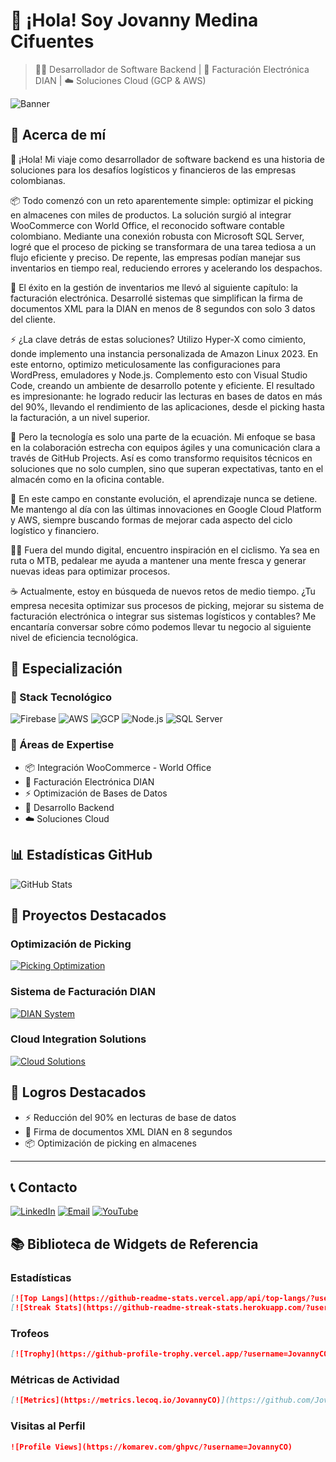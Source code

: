 # 👋 ¡Hola! Soy Jovanny Medina Cifuentes

> 👨‍💻 Desarrollador de Software Backend | 🧾 Facturación Electrónica DIAN | ☁️ Soluciones Cloud (GCP & AWS)

![Banner](https://img.shields.io/badge/Jovanny_Medina-Backend_Developer-darkgreen)

## 📖 Acerca de mí

👋 ¡Hola! Mi viaje como desarrollador de software backend es una historia de soluciones para los desafíos logísticos y financieros de las empresas colombianas.

📦 Todo comenzó con un reto aparentemente simple: optimizar el picking en almacenes con miles de productos. La solución surgió al integrar WooCommerce con World Office, el reconocido software contable colombiano. Mediante una conexión robusta con Microsoft SQL Server, logré que el proceso de picking se transformara de una tarea tediosa a un flujo eficiente y preciso. De repente, las empresas podían manejar sus inventarios en tiempo real, reduciendo errores y acelerando los despachos.

🧾 El éxito en la gestión de inventarios me llevó al siguiente capítulo: la facturación electrónica. Desarrollé sistemas que simplifican la firma de documentos XML para la DIAN en menos de 8 segundos con solo 3 datos del cliente.

⚡ ¿La clave detrás de estas soluciones? Utilizo Hyper-X como cimiento, donde implemento una instancia personalizada de Amazon Linux 2023. En este entorno, optimizo meticulosamente las configuraciones para WordPress, emuladores y Node.js. Complemento esto con Visual Studio Code, creando un ambiente de desarrollo potente y eficiente. El resultado es impresionante: he logrado reducir las lecturas en bases de datos en más del 90%, llevando el rendimiento de las aplicaciones, desde el picking hasta la facturación, a un nivel superior.

🤝 Pero la tecnología es solo una parte de la ecuación. Mi enfoque se basa en la colaboración estrecha con equipos ágiles y una comunicación clara a través de GitHub Projects. Así es como transformo requisitos técnicos en soluciones que no solo cumplen, sino que superan expectativas, tanto en el almacén como en la oficina contable.

🌱 En este campo en constante evolución, el aprendizaje nunca se detiene. Me mantengo al día con las últimas innovaciones en Google Cloud Platform y AWS, siempre buscando formas de mejorar cada aspecto del ciclo logístico y financiero.

🚴‍♂️ Fuera del mundo digital, encuentro inspiración en el ciclismo. Ya sea en ruta o MTB, pedalear me ayuda a mantener una mente fresca y generar nuevas ideas para optimizar procesos.

☕ Actualmente, estoy en búsqueda de nuevos retos de medio tiempo. ¿Tu empresa necesita optimizar sus procesos de picking, mejorar su sistema de facturación electrónica o integrar sus sistemas logísticos y contables? Me encantaría conversar sobre cómo podemos llevar tu negocio al siguiente nivel de eficiencia tecnológica.

## 🚀 Especialización

### 💼 Stack Tecnológico

![Firebase](https://img.shields.io/badge/-Firebase-FFCA28?style=flat-square&logo=firebase&logoColor=black)
![AWS](https://img.shields.io/badge/-AWS-232F3E?style=flat-square&logo=amazon-aws)
![GCP](https://img.shields.io/badge/-GCP-4285F4?style=flat-square&logo=google-cloud&logoColor=white)
![Node.js](https://img.shields.io/badge/-Node.js-339933?style=flat-square&logo=node.js&logoColor=white)
![SQL Server](https://img.shields.io/badge/-SQL_Server-CC2927?style=flat-square&logo=microsoft-sql-server&logoColor=white)

### 🎯 Áreas de Expertise

- 📦 Integración WooCommerce - World Office
- 🧾 Facturación Electrónica DIAN
- ⚡ Optimización de Bases de Datos
- 🚀 Desarrollo Backend
- ☁️ Soluciones Cloud

## 📊 Estadísticas GitHub

![GitHub Stats](https://github-readme-stats.vercel.app/api?username=JovannyCO&show_icons=true&theme=dark)

## 🎥 Proyectos Destacados

### Optimización de Picking

[![Picking Optimization](https://img.shields.io/badge/YouTube-Proyecto_1-red)](https://youtube.com/@JovannyCO)

### Sistema de Facturación DIAN

[![DIAN System](https://img.shields.io/badge/YouTube-Proyecto_2-red)](https://youtube.com/@JovannyCO)

### Cloud Integration Solutions

[![Cloud Solutions](https://img.shields.io/badge/YouTube-Proyecto_3-red)](https://youtube.com/@JovannyCO)

## 🌟 Logros Destacados

- ⚡ Reducción del 90% en lecturas de base de datos
- 🧾 Firma de documentos XML DIAN en 8 segundos
- 📦 Optimización de picking en almacenes

---

## 📞 Contacto

[![LinkedIn](https://img.shields.io/badge/LinkedIn-jovannyCO-blue)](https://www.linkedin.com/in/jovannyCO/)
[![Email](https://img.shields.io/badge/Email-proyectos%40Jovanny.CO-red)](mailto:proyectos@Jovanny.CO)
[![YouTube](https://img.shields.io/badge/YouTube-Projects-red)](https://youtube.com/@JovannyCO)

## 📚 Biblioteca de Widgets de Referencia

### Estadísticas

```markdown
[![Top Langs](https://github-readme-stats.vercel.app/api/top-langs/?username=JovannyCO&layout=compact)](https://github.com/JovannyCO)
[![Streak Stats](https://github-readme-streak-stats.herokuapp.com/?user=JovannyCO)](https://github.com/JovannyCO)
```

### Trofeos

```markdown
[![Trophy](https://github-profile-trophy.vercel.app/?username=JovannyCO)](https://github.com/JovannyCO)
```

### Métricas de Actividad

```markdown
[![Metrics](https://metrics.lecoq.io/JovannyCO)](https://github.com/JovannyCO)
```

### Visitas al Perfil

```markdown
![Profile Views](https://komarev.com/ghpvc/?username=JovannyCO)
